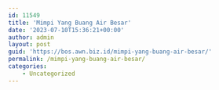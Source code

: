 ```yaml
---
id: 11549
title: 'Mimpi Yang Buang Air Besar'
date: '2023-07-10T15:36:21+00:00'
author: admin
layout: post
guid: 'https://bos.awn.biz.id/mimpi-yang-buang-air-besar/'
permalink: /mimpi-yang-buang-air-besar/
categories:
    - Uncategorized
---
```


